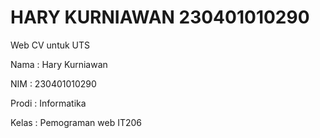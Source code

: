 # HARY KURNIAWAN 230401010290
Web CV untuk UTS

Nama : Hary Kurniawan

NIM : 230401010290

Prodi : Informatika 

Kelas : Pemograman web IT206
